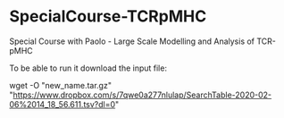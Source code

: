 # SpecialCourse-TCRpMHC
Special Course with Paolo - Large Scale Modelling and Analysis of TCR-pMHC

To be able to run it download the input file:

wget -O "new_name.tar.gz" "https://www.dropbox.com/s/7qwe0a277nlulap/SearchTable-2020-02-06%2014_18_56.611.tsv?dl=0"

